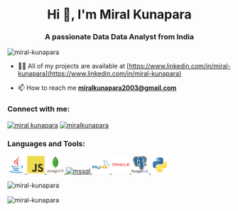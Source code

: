 
<h1 align="center">Hi 👋, I'm Miral Kunapara</h1>
<h3 align="center">A passionate Data Data Analyst from India</h3>

<p align="left"> <img src="https://komarev.com/ghpvc/?username=miral-kunapara&label=Profile%20views&color=0e75b6&style=flat" alt="miral-kunapara" /> </p>

- 👨‍💻 All of my projects are available at [https://www.linkedin.com/in/miral-kunapara](https://www.linkedin.com/in/miral-kunapara)

- 📫 How to reach me **miralkunapara2003@gmail.com**

<h3 align="left">Connect with me:</h3>
<p align="left">
<a href="https://linkedin.com/in/miral kunapara" target="blank"><img align="center" src="https://raw.githubusercontent.com/rahuldkjain/github-profile-readme-generator/master/src/images/icons/Social/linked-in-alt.svg" alt="miral kunapara" height="30" width="40" /></a>
<a href="https://www.leetcode.com/miralkunapara" target="blank"><img align="center" src="https://raw.githubusercontent.com/rahuldkjain/github-profile-readme-generator/master/src/images/icons/Social/leet-code.svg" alt="miralkunapara" height="30" width="40" /></a>
</p>

<h3 align="left">Languages and Tools:</h3>
<p align="left"> <a href="https://www.java.com" target="_blank" rel="noreferrer"> <img src="https://raw.githubusercontent.com/devicons/devicon/master/icons/java/java-original.svg" alt="java" width="40" height="40"/> </a> <a href="https://developer.mozilla.org/en-US/docs/Web/JavaScript" target="_blank" rel="noreferrer"> <img src="https://raw.githubusercontent.com/devicons/devicon/master/icons/javascript/javascript-original.svg" alt="javascript" width="40" height="40"/> </a> <a href="https://www.mongodb.com/" target="_blank" rel="noreferrer"> <img src="https://raw.githubusercontent.com/devicons/devicon/master/icons/mongodb/mongodb-original-wordmark.svg" alt="mongodb" width="40" height="40"/> </a> <a href="https://www.microsoft.com/en-us/sql-server" target="_blank" rel="noreferrer"> <img src="https://www.svgrepo.com/show/303229/microsoft-sql-server-logo.svg" alt="mssql" width="40" height="40"/> </a> <a href="https://www.mysql.com/" target="_blank" rel="noreferrer"> <img src="https://raw.githubusercontent.com/devicons/devicon/master/icons/mysql/mysql-original-wordmark.svg" alt="mysql" width="40" height="40"/> </a> <a href="https://www.oracle.com/" target="_blank" rel="noreferrer"> <img src="https://raw.githubusercontent.com/devicons/devicon/master/icons/oracle/oracle-original.svg" alt="oracle" width="40" height="40"/> </a> <a href="https://www.postgresql.org" target="_blank" rel="noreferrer"> <img src="https://raw.githubusercontent.com/devicons/devicon/master/icons/postgresql/postgresql-original-wordmark.svg" alt="postgresql" width="40" height="40"/> </a> <a href="https://www.python.org" target="_blank" rel="noreferrer"> <img src="https://raw.githubusercontent.com/devicons/devicon/master/icons/python/python-original.svg" alt="python" width="40" height="40"/> </a> </p>

<p><img align="center" src="https://github-readme-stats.vercel.app/api/top-langs?username=miral-kunapara&show_icons=true&locale=en&layout=compact" alt="miral-kunapara" /></p>

<p><img align="center" src="https://github-readme-streak-stats.herokuapp.com/?user=miral-kunapara&" alt="miral-kunapara" /></p>
